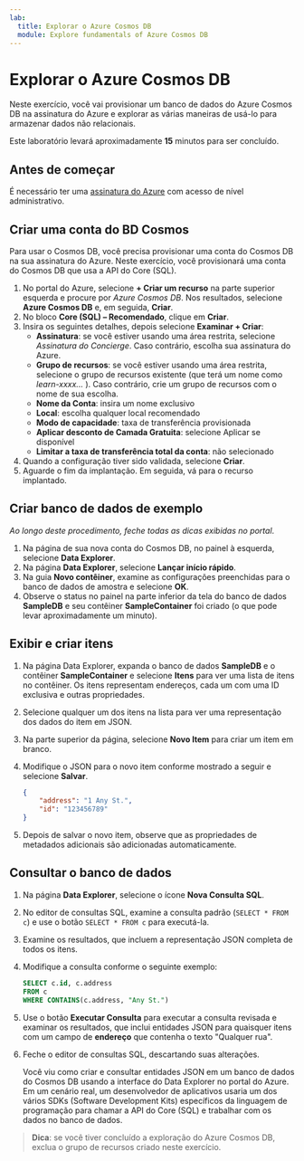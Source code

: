 ```yaml
---
lab:
  title: Explorar o Azure Cosmos DB
  module: Explore fundamentals of Azure Cosmos DB
---
```

# <a name="explore-azure-cosmos-db"></a>Explorar o Azure Cosmos DB

Neste exercício, você vai provisionar um banco de dados do Azure Cosmos DB na assinatura do Azure e explorar as várias maneiras de usá-lo para armazenar dados não relacionais.

Este laboratório levará aproximadamente **15** minutos para ser concluído.

## <a name="before-you-start"></a>Antes de começar

É necessário ter uma [assinatura do Azure](https://azure.microsoft.com/free) com acesso de nível administrativo.

## <a name="create-a-cosmos-db-account"></a>Criar uma conta do BD Cosmos

Para usar o Cosmos DB, você precisa provisionar uma conta do Cosmos DB na sua assinatura do Azure. Neste exercício, você provisionará uma conta do Cosmos DB que usa a API do Core (SQL).

1. No portal do Azure, selecione **+ Criar um recurso** na parte superior esquerda e procure por *Azure Cosmos DB*.  Nos resultados, selecione **Azure Cosmos DB** e, em seguida, **Criar**.
1. No bloco **Core (SQL) – Recomendado**, clique em **Criar**.
1. Insira os seguintes detalhes, depois selecione **Examinar + Criar**:
    - **Assinatura**: se você estiver usando uma área restrita, selecione *Assinatura do Concierge*. Caso contrário, escolha sua assinatura do Azure.
    - **Grupo de recursos**: se você estiver usando uma área restrita, selecione o grupo de recursos existente (que terá um nome como *learn-xxxx...* ). Caso contrário, crie um grupo de recursos com o nome de sua escolha.
    - **Nome da Conta**: insira um nome exclusivo
    - **Local**: escolha qualquer local recomendado
    - **Modo de capacidade**: taxa de transferência provisionada
    - **Aplicar desconto de Camada Gratuita**: selecione Aplicar se disponível
    - **Limitar a taxa de transferência total da conta**: não selecionado
1. Quando a configuração tiver sido validada, selecione **Criar**.
1. Aguarde o fim da implantação. Em seguida, vá para o recurso implantado.

## <a name="create-a-sample-database"></a>Criar banco de dados de exemplo

*Ao longo deste procedimento, feche todas as dicas exibidas no portal*.

1. Na página de sua nova conta do Cosmos DB, no painel à esquerda, selecione **Data Explorer**.
1. Na página **Data Explorer**, selecione **Lançar início rápido**.
1. Na guia **Novo contêiner**, examine as configurações preenchidas para o banco de dados de amostra e selecione **OK**.
1. Observe o status no painel na parte inferior da tela do banco de dados **SampleDB** e seu contêiner **SampleContainer** foi criado (o que pode levar aproximadamente um minuto).

## <a name="view-and-create-items"></a>Exibir e criar itens

1. Na página Data Explorer, expanda o banco de dados **SampleDB** e o contêiner **SampleContainer** e selecione **Itens** para ver uma lista de itens no contêiner. Os itens representam endereços, cada um com uma ID exclusiva e outras propriedades.
1. Selecione qualquer um dos itens na lista para ver uma representação dos dados do item em JSON.
1. Na parte superior da página, selecione **Novo Item** para criar um item em branco.
1. Modifique o JSON para o novo item conforme mostrado a seguir e selecione **Salvar**.

    ```json
    {
        "address": "1 Any St.",
        "id": "123456789"
    }
    ```

1. Depois de salvar o novo item, observe que as propriedades de metadados adicionais são adicionadas automaticamente.

## <a name="query-the-database"></a>Consultar o banco de dados

1. Na página **Data Explorer**, selecione o ícone **Nova Consulta SQL**.
1. No editor de consultas SQL, examine a consulta padrão (`SELECT * FROM c`) e use o botão `SELECT * FROM c` para executá-la.
1. Examine os resultados, que incluem a representação JSON completa de todos os itens.
1. Modifique a consulta conforme o seguinte exemplo:

    ```sql
    SELECT c.id, c.address
    FROM c
    WHERE CONTAINS(c.address, "Any St.")
    ```

1. Use o botão **Executar Consulta** para executar a consulta revisada e examinar os resultados, que inclui entidades JSON para quaisquer itens com um campo de **endereço** que contenha o texto "Qualquer rua".
1. Feche o editor de consultas SQL, descartando suas alterações.

    Você viu como criar e consultar entidades JSON em um banco de dados do Cosmos DB usando a interface do Data Explorer no portal do Azure. Em um cenário real, um desenvolvedor de aplicativos usaria um dos vários SDKs (Software Development Kits) específicos da linguagem de programação para chamar a API do Core (SQL) e trabalhar com os dados no banco de dados.

> **Dica**: se você tiver concluído a exploração do Azure Cosmos DB, exclua o grupo de recursos criado neste exercício.
